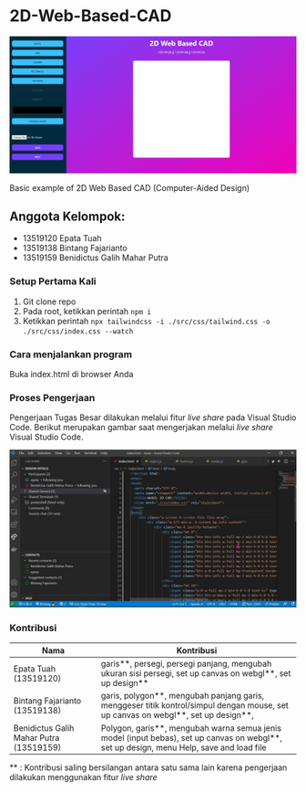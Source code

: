 # 2D-Web-Based-CAD
![app](./app.jpg)


Basic example of 2D Web Based CAD (Computer-Aided Design)

## Anggota Kelompok:
- 13519120 Epata Tuah
- 13519138 Bintang Fajarianto
- 13519159 Benidictus Galih Mahar Putra


### Setup Pertama Kali
1. Git clone repo
2. Pada root, ketikkan perintah `npm i`
3. Ketikkan perintah `npx tailwindcss -i ./src/css/tailwind.css -o ./src/css/index.css --watch`

###  Cara menjalankan program
Buka index.html di browser Anda

### Proses Pengerjaan
Pengerjaan Tugas Besar dilakukan melalui fitur _live share_ pada Visual Studio Code. Berikut merupakan gambar saat mengerjakan melalui _live share_ Visual Studio Code.

![live-share](./live-share.jpg)

### Kontribusi
Nama | Kontribusi | 
--- | --- | 
Epata Tuah (13519120) | garis**, persegi, persegi panjang, mengubah ukuran sisi persegi,  set up canvas on webgl**, set up design** | 
Bintang Fajarianto (13519138) | garis, polygon**, mengubah panjang garis, menggeser titik kontrol/simpul dengan mouse, set up canvas on webgl**, set up design**, | 
Benidictus Galih Mahar Putra (13519159) | Polygon, garis**, mengubah warna semua jenis model (input bebas), set up canvas on webgl**, set up design, menu Help, save and load file | 

** : Kontribusi saling bersilangan antara satu sama lain karena pengerjaan dilakukan menggunakan fitur _live share_
